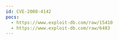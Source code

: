 ```yaml
---
id: CVE-2008-4142
pocs:
  - https://www.exploit-db.com/raw/15410
  - https://www.exploit-db.com/raw/6483
---
```

